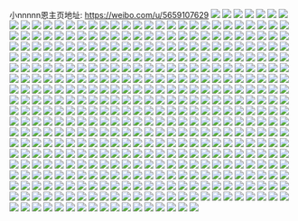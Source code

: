 小nnnnn恩主页地址: https://weibo.com/u/5659107629 
![](https://wx4.sinaimg.cn/mw2000/006aZ2pvly1h8xo3x4gu8j30u0140n57.jpg) 
![](https://wx4.sinaimg.cn/mw2000/006aZ2pvly1h8xo3wa6f8j30u0140101.jpg) 
![](https://wx4.sinaimg.cn/mw2000/006aZ2pvly1h8n81adc7fj30u01ab7fb.jpg) 
![](https://wx4.sinaimg.cn/mw2000/006aZ2pvly1h8n815w6snj30u0140dsi.jpg) 
![](https://wx4.sinaimg.cn/mw2000/006aZ2pvly1h8n814h01cj30u00vtth8.jpg) 
![](https://wx4.sinaimg.cn/mw2000/006aZ2pvly1h8n817r6xzj30u0140dpt.jpg) 
![](https://wx4.sinaimg.cn/mw2000/006aZ2pvly1h8n816roraj30u01407c4.jpg) 
![](https://wx4.sinaimg.cn/mw2000/006aZ2pvly1h8n8135sw6j30u0140n4d.jpg) 
![](https://wx4.sinaimg.cn/mw2000/006aZ2pvly1h8n818ra32j30u0140qag.jpg) 
![](https://wx4.sinaimg.cn/mw2000/006aZ2pvly1h8n81b75ucj30u01407b3.jpg) 
![](https://wx4.sinaimg.cn/mw2000/006aZ2pvly1h8co6m9q5yj30u0140q9t.jpg) 
![](https://wx4.sinaimg.cn/mw2000/006aZ2pvly1h8co6mvwztj30u0140tgi.jpg) 
![](https://wx4.sinaimg.cn/mw2000/006aZ2pvly1h8co6o4pdbj30u00wln3v.jpg) 
![](https://wx4.sinaimg.cn/mw2000/006aZ2pvly1h8co6lppx0j30u0140qal.jpg) 
![](https://wx4.sinaimg.cn/mw2000/006aZ2pvly1h8co6ojy3oj30u01400yo.jpg) 
![](https://wx4.sinaimg.cn/mw2000/006aZ2pvly1h8co6p50ioj30u01400xt.jpg) 
![](https://wx4.sinaimg.cn/mw2000/006aZ2pvly1h8co6po0osj30u0140449.jpg) 
![](https://wx4.sinaimg.cn/mw2000/006aZ2pvly1h8co6q3huyj30o60u0gpg.jpg) 
![](https://wx4.sinaimg.cn/mw2000/006aZ2pvly1h8co6nj9blj30u013qjzj.jpg) 
![](https://wx4.sinaimg.cn/mw2000/006aZ2pvly1h897tcag93j31k32541ky.jpg) 
![](https://wx4.sinaimg.cn/mw2000/006aZ2pvly1h897tin1rkj30n01dse81.jpg) 
![](https://wx4.sinaimg.cn/mw2000/006aZ2pvly1h897tnznp7j31o02807wi.jpg) 
![](https://wx4.sinaimg.cn/mw2000/006aZ2pvly1h897t6rrsdj30n01ds0yt.jpg) 
![](https://wx4.sinaimg.cn/mw2000/006aZ2pvly1h82b719yelj32c0340e86.jpg) 
![](https://wx4.sinaimg.cn/mw2000/006aZ2pvly1h82b74dy3cj32c03401l1.jpg) 
![](https://wx4.sinaimg.cn/mw2000/006aZ2pvly1h82b77635jj32c0340b2d.jpg) 
![](https://wx4.sinaimg.cn/mw2000/006aZ2pvly1h82b6xoovzj32c0340kjo.jpg) 
![](https://wx4.sinaimg.cn/mw2000/006aZ2pvly1h7cz4i31qwj32c0340npf.jpg) 
![](https://wx4.sinaimg.cn/mw2000/006aZ2pvly1h7cz4mrf4sj32c03407wi.jpg) 
![](https://wx4.sinaimg.cn/mw2000/006aZ2pvly1h7cz4p1l6qj32c0340e83.jpg) 
![](https://wx4.sinaimg.cn/mw2000/006aZ2pvly1h7cz4r21z8j32c0340e83.jpg) 
![](https://wx4.sinaimg.cn/mw2000/006aZ2pvly1h7cz4l8wybj32c0340qv9.jpg) 
![](https://wx4.sinaimg.cn/mw2000/006aZ2pvly1h7cz4uj6q2j32c0340npe.jpg) 
![](https://wx4.sinaimg.cn/mw2000/006aZ2pvly1h5tdzva0pcj33402c0u0z.jpg) 
![](https://wx4.sinaimg.cn/mw2000/006aZ2pvly1h5lpq7jwljj31ev1ygkjl.jpg) 
![](https://wx4.sinaimg.cn/mw2000/006aZ2pvly1h5lpqxi021j32fc340kjp.jpg) 
![](https://wx4.sinaimg.cn/mw2000/006aZ2pvly1h5lpqrsbxjj33402c07wj.jpg) 
![](https://wx4.sinaimg.cn/mw2000/006aZ2pvly1h5lptttcb2j30tu13u453.jpg) 
![](https://wx4.sinaimg.cn/mw2000/006aZ2pvly1h5lptfidjfj30tu13u7da.jpg) 
![](https://wx4.sinaimg.cn/mw2000/006aZ2pvly1h5b9q60zxrj32by340b2a.jpg) 
![](https://wx4.sinaimg.cn/mw2000/006aZ2pvly1h5b9q76hbuj32by340u0y.jpg) 
![](https://wx4.sinaimg.cn/mw2000/006aZ2pvly1h5b9q8swemj32c03401l0.jpg) 
![](https://wx4.sinaimg.cn/mw2000/006aZ2pvly1h5b9q4qfx5j32by3404qr.jpg) 
![](https://wx4.sinaimg.cn/mw2000/006aZ2pvly1h5902dnazej32hl3401ky.jpg) 
![](https://wx4.sinaimg.cn/mw2000/006aZ2pvly1h533yspdzmj32c0341hdu.jpg) 
![](https://wx4.sinaimg.cn/mw2000/006aZ2pvly1h51dgi40ekj32c0340e86.jpg) 
![](https://wx4.sinaimg.cn/mw2000/006aZ2pvly1h4uzf8w4f4j32c0340x6p.jpg) 
![](https://wx4.sinaimg.cn/mw2000/006aZ2pvly1h46rjqc7yij32c0340npe.jpg) 
![](https://wx4.sinaimg.cn/mw2000/006aZ2pvly1h3sq9oq7vuj30rs0v9785.jpg) 
![](https://wx4.sinaimg.cn/mw2000/006aZ2pvly1h3j13kdx3lj31m42c0hdt.jpg) 
![](https://wx4.sinaimg.cn/mw2000/006aZ2pvly1h3j13l9yjnj31gq2c0b29.jpg) 
![](https://wx4.sinaimg.cn/mw2000/006aZ2pvly1h3j13nm27dj31641kw4ek.jpg) 
![](https://wx4.sinaimg.cn/mw2000/006aZ2pvly1h3j13p06z1j31im20ux6p.jpg) 
![](https://wx4.sinaimg.cn/mw2000/006aZ2pvly1h3j18scuxkj33402c04qr.jpg) 
![](https://wx4.sinaimg.cn/mw2000/006aZ2pvly1h2xne24r5vj32c0340qv7.jpg) 
![](https://wx4.sinaimg.cn/mw2000/006aZ2pvly1h2xne7d6whj32c0340u0z.jpg) 
![](https://wx4.sinaimg.cn/mw2000/006aZ2pvly1h2xneap668j32c03404qq.jpg) 
![](https://wx4.sinaimg.cn/mw2000/006aZ2pvly1h2xndxikpsj30wp1ys1kx.jpg) 
![](https://wx4.sinaimg.cn/mw2000/006aZ2pvly1h2qnltu9wwj31ng27a7wi.jpg) 
![](https://wx4.sinaimg.cn/mw2000/006aZ2pvly1h13unxmwijj30my16bgw2.jpg) 
![](https://wx4.sinaimg.cn/mw2000/006aZ2pvly1h13usx8hurj32c1340e82.jpg) 
![](https://wx4.sinaimg.cn/mw2000/006aZ2pvly1h13uqn6st4j32c0340npd.jpg) 
![](https://wx4.sinaimg.cn/mw2000/006aZ2pvly1h13untpnhqj32c03407wj.jpg) 
![](https://wx4.sinaimg.cn/mw2000/006aZ2pvly1h13ur16977j32c0340npe.jpg) 
![](https://wx4.sinaimg.cn/mw2000/006aZ2pvly1h13urkngnoj30u01o04qp.jpg) 
![](https://wx4.sinaimg.cn/mw2000/006aZ2pvly1h12a2i8izmj30s415oh3r.jpg) 
![](https://wx4.sinaimg.cn/mw2000/006aZ2pvly1h0wvc4irs2j32842yunpd.jpg) 
![](https://wx4.sinaimg.cn/mw2000/006aZ2pvly1h0wvc5rucgj32162pkkjl.jpg) 
![](https://wx4.sinaimg.cn/mw2000/006aZ2pvly1h0wvc2s2ogj32002pkhdt.jpg) 
![](https://wx4.sinaimg.cn/mw2000/006aZ2pvly1h0wvc7jznjj32522ure82.jpg) 
![](https://wx4.sinaimg.cn/mw2000/006aZ2pvly1h0wvc8vqagj329b30eu0x.jpg) 
![](https://wx4.sinaimg.cn/mw2000/006aZ2pvly1h0v15lle03j32fp2fpkjl.jpg) 
![](https://wx4.sinaimg.cn/mw2000/006aZ2pvly1h0bzow2258j32c0340u0x.jpg) 
![](https://wx4.sinaimg.cn/mw2000/006aZ2pvly1h0ax99zg5kj31151djahm.jpg) 
![](https://wx4.sinaimg.cn/mw2000/006aZ2pvly1h0ax98q3mnj30r710awln.jpg) 
![](https://wx4.sinaimg.cn/mw2000/006aZ2pvly1h088x1i4uyj3273340npe.jpg) 
![](https://wx4.sinaimg.cn/mw2000/006aZ2pvly1h088weg8s1j30xc3u2npd.jpg) 
![](https://wx4.sinaimg.cn/mw2000/006aZ2pvly1h088wamirzj30uk4lh1ky.jpg) 
![](https://wx4.sinaimg.cn/mw2000/006aZ2pvly1h088wiy67ej30uk4b07wi.jpg) 
![](https://wx4.sinaimg.cn/mw2000/006aZ2pvly1h088wmjvcdj30uk4c9b2a.jpg) 
![](https://wx4.sinaimg.cn/mw2000/006aZ2pvly1h088wqvchcj30uk4bd4qq.jpg) 
![](https://wx4.sinaimg.cn/mw2000/006aZ2pvly1h088wv0nm2j30xc3wshdu.jpg) 
![](https://wx4.sinaimg.cn/mw2000/006aZ2pvly1h088wyg5g8j30xc3ua4qq.jpg) 
![](https://wx4.sinaimg.cn/mw2000/006aZ2pvly1gzeg44d8cej30mz0ncn6n.jpg) 
![](https://wx4.sinaimg.cn/mw2000/006aZ2pvly1gz5w9dkgzrj31sx0u0tl4.jpg) 
![](https://wx4.sinaimg.cn/mw2000/006aZ2pvly1gz2xxpjrn9j32c0340hdu.jpg) 
![](https://wx4.sinaimg.cn/mw2000/006aZ2pvly1gz2xxrk0uuj32c03401kz.jpg) 
![](https://wx4.sinaimg.cn/mw2000/006aZ2pvly1gz2xxst7g9j32c0340npe.jpg) 
![](https://wx4.sinaimg.cn/mw2000/006aZ2pvly1gz2xxuvk5ij32c0340hdv.jpg) 
![](https://wx4.sinaimg.cn/mw2000/006aZ2pvly1gz2xxw8slxj32c0340u0y.jpg) 
![](https://wx4.sinaimg.cn/mw2000/006aZ2pvly1gz2xxxdx8tj32c03404qq.jpg) 
![](https://wx4.sinaimg.cn/mw2000/006aZ2pvly1gz2xxo0fqdj32c0340kjn.jpg) 
![](https://wx4.sinaimg.cn/mw2000/006aZ2pvly1gz2xxznjd2j30n01ds7ra.jpg) 
![](https://wx4.sinaimg.cn/mw2000/006aZ2pvly1gz2xz7gy1vj329c2l7u0y.jpg) 
![](https://wx4.sinaimg.cn/mw2000/006aZ2pvly1gz2xz68rn0j324y24z7wi.jpg) 
![](https://wx4.sinaimg.cn/mw2000/006aZ2pvly1gxxh9633g4j33402c0b2d.jpg) 
![](https://wx4.sinaimg.cn/mw2000/006aZ2pvly1gxxh8anko9j32c0340u0y.jpg) 
![](https://wx4.sinaimg.cn/mw2000/006aZ2pvly1gxxh8jg605j32c0340e81.jpg) 
![](https://wx4.sinaimg.cn/mw2000/006aZ2pvly1gxxh8d9chtj32c0340u0x.jpg) 
![](https://wx4.sinaimg.cn/mw2000/006aZ2pvly1gxxh8ovu3tj32c0340b2b.jpg) 
![](https://wx4.sinaimg.cn/mw2000/006aZ2pvly1gxxh9eqipvj31o02804qp.jpg) 
![](https://wx4.sinaimg.cn/mw2000/006aZ2pvly1gxxh85pmthj32c0340e83.jpg) 
![](https://wx4.sinaimg.cn/mw2000/006aZ2pvly1gxxh8g0wazj32c03401ky.jpg) 
![](https://wx4.sinaimg.cn/mw2000/006aZ2pvly1gxdq8sugo9j32c03401l0.jpg) 
![](https://wx4.sinaimg.cn/mw2000/006aZ2pvly1gxdq8kh3x2j31t229ee81.jpg) 
![](https://wx4.sinaimg.cn/mw2000/006aZ2pvly1gxdq8v4s1nj30u0140wp4.jpg) 
![](https://wx4.sinaimg.cn/mw2000/006aZ2pvly1gxdq8w9ey5j30u01407fp.jpg) 
![](https://wx4.sinaimg.cn/mw2000/006aZ2pvly1gxdq91ne44j32c0340kjm.jpg) 
![](https://wx4.sinaimg.cn/mw2000/006aZ2pvly1gxdq957v2wj31o0280npd.jpg) 
![](https://wx4.sinaimg.cn/mw2000/006aZ2pvly1gxdq983z5lj32c0340npd.jpg) 
![](https://wx4.sinaimg.cn/mw2000/006aZ2pvly1gxdq9bfj65j32c0340x6p.jpg) 
![](https://wx4.sinaimg.cn/mw2000/006aZ2pvly1gxdq9g22lqj32c03404qr.jpg) 
![](https://wx4.sinaimg.cn/mw2000/006aZ2pvly1gwzq3wyq39j31k01hph8s.jpg) 
![](https://wx4.sinaimg.cn/mw2000/006aZ2pvly1gwzq3yat0lj31sc2dsnpd.jpg) 
![](https://wx4.sinaimg.cn/mw2000/006aZ2pvly1gwu0kz5445j30n01dswiz.jpg) 
![](https://wx4.sinaimg.cn/mw2000/006aZ2pvly1gwu0l1r7fnj32c0340npd.jpg) 
![](https://wx4.sinaimg.cn/mw2000/006aZ2pvly1gwu0kylmzxj31o0280hdt.jpg) 
![](https://wx4.sinaimg.cn/mw2000/006aZ2pvly1gwu0l5phruj32c0340npe.jpg) 
![](https://wx4.sinaimg.cn/mw2000/006aZ2pvly1gwu0lbo07ij32c0340x6r.jpg) 
![](https://wx4.sinaimg.cn/mw2000/006aZ2pvly1gwrrd5h93hj32c0340qv7.jpg) 
![](https://wx4.sinaimg.cn/mw2000/006aZ2pvly1gwrrcsctupj32c0340e82.jpg) 
![](https://wx4.sinaimg.cn/mw2000/006aZ2pvly1gwrrdcijddj32c03401kz.jpg) 
![](https://wx4.sinaimg.cn/mw2000/006aZ2pvly1gwrrdg22rjj30n01dsgxa.jpg) 
![](https://wx4.sinaimg.cn/mw2000/006aZ2pvly1gwrresx7ghj30n00mwwg4.jpg) 
![](https://wx4.sinaimg.cn/mw2000/006aZ2pvly1gwob7wicxij31u12f8b29.jpg) 
![](https://wx4.sinaimg.cn/mw2000/006aZ2pvly1gw8ziotlb1j30u014015r.jpg) 
![](https://wx4.sinaimg.cn/mw2000/006aZ2pvly1gw8zhfn663j30k114d0xo.jpg) 
![](https://wx4.sinaimg.cn/mw2000/006aZ2pvly1gw6yro20lkj32c0340npg.jpg) 
![](https://wx4.sinaimg.cn/mw2000/006aZ2pvly1gw6ys4fhwdj32c0340b2d.jpg) 
![](https://wx4.sinaimg.cn/mw2000/006aZ2pvly1gv74vzmhynj31o02804qq.jpg) 
![](https://wx4.sinaimg.cn/mw2000/006aZ2pvly1gv18mndnhhj62c03404qr02.jpg) 
![](https://wx4.sinaimg.cn/mw2000/006aZ2pvly1gv18mh84z1j62c03407wj02.jpg) 
![](https://wx4.sinaimg.cn/mw2000/006aZ2pvly1gv18mtf2y9j63402c0kjm02.jpg) 
![](https://wx4.sinaimg.cn/mw2000/006aZ2pvly1gv18nxvivkj33402c0kjn.jpg) 
![](https://wx4.sinaimg.cn/mw2000/006aZ2pvly1guufpwr1jrj62c0340b2a02.jpg) 
![](https://wx4.sinaimg.cn/mw2000/006aZ2pvly1guufr0ic05j32c0340u0z.jpg) 
![](https://wx4.sinaimg.cn/mw2000/006aZ2pvly1guufrly1srj62c03407wj02.jpg) 
![](https://wx4.sinaimg.cn/mw2000/006aZ2pvly1guufsiz1ifj62c03407wk02.jpg) 
![](https://wx4.sinaimg.cn/mw2000/006aZ2pvly1guuft196g3j62c0340npe02.jpg) 
![](https://wx4.sinaimg.cn/mw2000/006aZ2pvly1guufpkhspbj33402c0qv7.jpg) 
![](https://wx4.sinaimg.cn/mw2000/006aZ2pvly1guuftialb0j62c0340e8302.jpg) 
![](https://wx4.sinaimg.cn/mw2000/006aZ2pvly1guufu1ki0dj62c0340u0z02.jpg) 
![](https://wx4.sinaimg.cn/mw2000/006aZ2pvly1guufub4lssj61o0280hdt02.jpg) 
![](https://wx4.sinaimg.cn/mw2000/006aZ2pvly1guufuvp1yej62c0340qv702.jpg) 
![](https://wx4.sinaimg.cn/mw2000/006aZ2pvly1gus565mvw9j62bh3404qr02.jpg) 
![](https://wx4.sinaimg.cn/mw2000/006aZ2pvly1gus56kps1zj62b02srnpe02.jpg) 
![](https://wx4.sinaimg.cn/mw2000/006aZ2pvly1gus55snok8j62801o0npd02.jpg) 
![](https://wx4.sinaimg.cn/mw2000/006aZ2pvly1gus56oubqgj60xc230h8k02.jpg) 
![](https://wx4.sinaimg.cn/mw2000/006aZ2pvly1gus570rmelj62c02nhu0y02.jpg) 
![](https://wx4.sinaimg.cn/mw2000/006aZ2pvly1gus573p6dvj61ds0n0tk502.jpg) 
![](https://wx4.sinaimg.cn/mw2000/006aZ2pvly1gus579dix7j615o1oznfu02.jpg) 
![](https://wx4.sinaimg.cn/mw2000/006aZ2pvly1guna2f1ritj62c0340kjl02.jpg) 
![](https://wx4.sinaimg.cn/mw2000/006aZ2pvly1guispjbla8j60n01dswk802.jpg) 
![](https://wx4.sinaimg.cn/mw2000/006aZ2pvly1guispiqkipj30n01dswko.jpg) 
![](https://wx4.sinaimg.cn/mw2000/006aZ2pvly1guispjqkpsj60u00u0jtw02.jpg) 
![](https://wx4.sinaimg.cn/mw2000/006aZ2pvly1gucmf6xsepj65003c0hdt02.jpg) 
![](https://wx4.sinaimg.cn/mw2000/006aZ2pvly1gucmfyohc7j65003c0hdu02.jpg) 
![](https://wx4.sinaimg.cn/mw2000/006aZ2pvly1gucmgkrmahj65003c07wi02.jpg) 
![](https://wx4.sinaimg.cn/mw2000/006aZ2pvly1gucmgm02rxj61qi15on4f02.jpg) 
![](https://wx4.sinaimg.cn/mw2000/006aZ2pvly1gu293vas2lj62c03407wh02.jpg) 
![](https://wx4.sinaimg.cn/mw2000/006aZ2pvly1gtvr2cn123j60xc3kbkjl02.jpg) 
![](https://wx4.sinaimg.cn/mw2000/006aZ2pvly1gtvr2dcw6fj60xc3maqv502.jpg) 
![](https://wx4.sinaimg.cn/mw2000/006aZ2pvly1gtvr2eo4a0j60xc3o61ky02.jpg) 
![](https://wx4.sinaimg.cn/mw2000/006aZ2pvly1gtvr2fkydzj30xc3u3u0x.jpg) 
![](https://wx4.sinaimg.cn/mw2000/006aZ2pvly1gtvr2gmjihj30xc3pdnpd.jpg) 
![](https://wx4.sinaimg.cn/mw2000/006aZ2pvly1gtvr2hmwkgj60xc3pkx6p02.jpg) 
![](https://wx4.sinaimg.cn/mw2000/006aZ2pvly1gtvr2j77fij60xc3cynpe02.jpg) 
![](https://wx4.sinaimg.cn/mw2000/006aZ2pvly1gtvr2k7xw0j60xc3lt7wi02.jpg) 
![](https://wx4.sinaimg.cn/mw2000/006aZ2pvly1gtvr2l2905j60xc3v9u0x02.jpg) 
![](https://wx4.sinaimg.cn/mw2000/006aZ2pvly1gtvr2m21b9j60uk48nu0x02.jpg) 
![](https://wx4.sinaimg.cn/mw2000/006aZ2pvly1gtvr2bwojbj30uk4b5kjm.jpg) 
![](https://wx4.sinaimg.cn/mw2000/006aZ2pvly1gte2lggp3jj60u00oa7b402.jpg) 
![](https://wx4.sinaimg.cn/mw2000/006aZ2pvly1gsdap4xur7j30u00viwk6.jpg) 
![](https://wx4.sinaimg.cn/mw2000/006aZ2pvly1grx4unvxwvj30u0140jwf.jpg) 
![](https://wx4.sinaimg.cn/mw2000/006aZ2pvly1grx4uocs3hj30u014cwl5.jpg) 
![](https://wx4.sinaimg.cn/mw2000/006aZ2pvly1grx4upi446j30u0140al6.jpg) 
![](https://wx4.sinaimg.cn/mw2000/006aZ2pvly1grx4uq0fpyj30u010rjwe.jpg) 
![](https://wx4.sinaimg.cn/mw2000/006aZ2pvly1gqtxr6r98ij30mi0u0q7s.jpg) 
![](https://wx4.sinaimg.cn/mw2000/006aZ2pvly1gq8nzefbt6j31400u0q77.jpg) 
![](https://wx4.sinaimg.cn/mw2000/006aZ2pvly1gq8nzdzl72j30u01nyqa9.jpg) 
![](https://wx4.sinaimg.cn/mw2000/006aZ2pvly1gq8nzex0npj30u014049v.jpg) 
![](https://wx4.sinaimg.cn/mw2000/006aZ2pvly1gq8nzfdw08j30u017s13a.jpg) 
![](https://wx4.sinaimg.cn/mw2000/006aZ2pvly1gq8nzgd701j30u014e16t.jpg) 
![](https://wx4.sinaimg.cn/mw2000/006aZ2pvly1gq8nzfucb5j30u0140ajl.jpg) 
![](https://wx4.sinaimg.cn/mw2000/006aZ2pvly1gq8nzgyf9uj30u012j109.jpg) 
![](https://wx4.sinaimg.cn/mw2000/006aZ2pvly1gq8nzhywxnj30u0140na0.jpg) 
![](https://wx4.sinaimg.cn/mw2000/006aZ2pvly1gq8nziik7ej30u0140gvw.jpg) 
![](https://wx4.sinaimg.cn/mw2000/006aZ2pvly1gq8nzj42qej30u0140wtr.jpg) 
![](https://wx4.sinaimg.cn/mw2000/006aZ2pvly1gq8nzjpk27j30u0140tkh.jpg) 
![](https://wx4.sinaimg.cn/mw2000/006aZ2pvly1gq8nzkbzyjj318d0u04c9.jpg) 
![](https://wx4.sinaimg.cn/mw2000/006aZ2pvly1gq8nzkuzijj30u0140qam.jpg) 
![](https://wx4.sinaimg.cn/mw2000/006aZ2pvly1gq8nzltp3gj30u01401bc.jpg) 
![](https://wx4.sinaimg.cn/mw2000/006aZ2pvly1gq8nzmqdwfj30u01401ah.jpg) 
![](https://wx4.sinaimg.cn/mw2000/006aZ2pvly1gpo4az0jiuj30u0140ww2.jpg) 
![](https://wx4.sinaimg.cn/mw2000/006aZ2pvly1gpo4b0597gj30u0140qkp.jpg) 
![](https://wx4.sinaimg.cn/mw2000/006aZ2pvly1gpo4axv80nj30u0140wuu.jpg) 
![](https://wx4.sinaimg.cn/mw2000/006aZ2pvly1gpo4b1cor6j30u0140dv6.jpg) 
![](https://wx4.sinaimg.cn/mw2000/006aZ2pvly1gpo4b2mgbyj30u0140qnf.jpg) 
![](https://wx4.sinaimg.cn/mw2000/006aZ2pvly1gph2xumpboj30my109aec.jpg) 
![](https://wx4.sinaimg.cn/mw2000/006aZ2pvly1gph0j22xhxj30u00u0adw.jpg) 
![](https://wx4.sinaimg.cn/mw2000/006aZ2pvly1gph0j1jav6j30u0140dqm.jpg) 
![](https://wx4.sinaimg.cn/mw2000/006aZ2pvly1gph0j2fwhxj30u0140tf3.jpg) 
![](https://wx4.sinaimg.cn/mw2000/006aZ2pvly1gph0j2slznj30u0140n30.jpg) 
![](https://wx4.sinaimg.cn/mw2000/006aZ2pvly1gpdi9nifkxj30u01407fb.jpg) 
![](https://wx4.sinaimg.cn/mw2000/006aZ2pvly1gp68p8gns4j30u013zwmy.jpg) 
![](https://wx4.sinaimg.cn/mw2000/006aZ2pvly1gp68p796zaj30u00waahk.jpg) 
![](https://wx4.sinaimg.cn/mw2000/006aZ2pvly1gp68p9evh4j30u0140adv.jpg) 
![](https://wx4.sinaimg.cn/mw2000/006aZ2pvly1gp68p3o4iij30u00vb45q.jpg) 
![](https://wx4.sinaimg.cn/mw2000/006aZ2pvly1gp68p9qj9sj30u0140tc9.jpg) 
![](https://wx4.sinaimg.cn/mw2000/006aZ2pvly1gp68p4plj7j30u00xnn4x.jpg) 
![](https://wx4.sinaimg.cn/mw2000/006aZ2pvly1gp68pa6cdbj31400u045n.jpg) 
![](https://wx4.sinaimg.cn/mw2000/006aZ2pvly1gp68p5zqpej30u00vm471.jpg) 
![](https://wx4.sinaimg.cn/mw2000/006aZ2pvly1gp68uafeb2j31400u0ths.jpg) 
![](https://wx4.sinaimg.cn/mw2000/006aZ2pvly1gp3y7yppqlj30u00y5n6l.jpg) 
![](https://wx4.sinaimg.cn/mw2000/006aZ2pvly1gp3y819guqj30u010pgve.jpg) 
![](https://wx4.sinaimg.cn/mw2000/006aZ2pvly1gozopshpw8j30u0140wsl.jpg) 
![](https://wx4.sinaimg.cn/mw2000/006aZ2pvly1gozoptnip7j30u01404dx.jpg) 
![](https://wx4.sinaimg.cn/mw2000/006aZ2pvly1gozopux4mgj30u0140dqj.jpg) 
![](https://wx4.sinaimg.cn/mw2000/006aZ2pvly1gozopvstaoj30u014019b.jpg) 
![](https://wx4.sinaimg.cn/mw2000/006aZ2pvly1gozopwwd3zj30u0140wy4.jpg) 
![](https://wx4.sinaimg.cn/mw2000/006aZ2pvly1gozopxlxjgj30u0140dt7.jpg) 
![](https://wx4.sinaimg.cn/mw2000/006aZ2pvly1gozopzpklvj30u0140h8j.jpg) 
![](https://wx4.sinaimg.cn/mw2000/006aZ2pvly1gozoprqw0vj30u0140avm.jpg) 
![](https://wx4.sinaimg.cn/mw2000/006aZ2pvly1gozoq08i00j30u0140dnh.jpg) 
![](https://wx4.sinaimg.cn/mw2000/006aZ2pvly1goxa0bm0jij30u0190n39.jpg) 
![](https://wx4.sinaimg.cn/mw2000/006aZ2pvly1goxa0mqnk7j30n01dsu0x.jpg) 
![](https://wx4.sinaimg.cn/mw2000/006aZ2pvly1goxa0s3fesj30u00ubaj2.jpg) 
![](https://wx4.sinaimg.cn/mw2000/006aZ2pvly1goxa0vldj5j30u013wgt4.jpg) 
![](https://wx4.sinaimg.cn/mw2000/006aZ2pvly1gortmau3pjj30u014077h.jpg) 
![](https://wx4.sinaimg.cn/mw2000/006aZ2pvly1gortmb94gtj30u014077r.jpg) 
![](https://wx4.sinaimg.cn/mw2000/006aZ2pvly1gortmctrvrj30u0140dk8.jpg) 
![](https://wx4.sinaimg.cn/mw2000/006aZ2pvly1gortmdjzyvj30u0140wqs.jpg) 
![](https://wx4.sinaimg.cn/mw2000/006aZ2pvly1gojtfryqhdj30tu13udm6.jpg) 
![](https://wx4.sinaimg.cn/mw2000/006aZ2pvly1gnl34txw2rj32c0340qv9.jpg) 
![](https://wx4.sinaimg.cn/mw2000/006aZ2pvly1gnk223zugkj33402c0kjl.jpg) 
![](https://wx4.sinaimg.cn/mw2000/006aZ2pvly1gnk226jjx8j32c0340npd.jpg) 
![](https://wx4.sinaimg.cn/mw2000/006aZ2pvly1gnk2287fw3j31sc2ds7wh.jpg) 
![](https://wx4.sinaimg.cn/mw2000/006aZ2pvly1gnk228u4urj32c0340x6p.jpg) 
![](https://wx4.sinaimg.cn/mw2000/006aZ2pvly1gngjaf4p9wj30u014a106.jpg) 
![](https://wx4.sinaimg.cn/mw2000/006aZ2pvly1gngjadq3uwj30v40u0aew.jpg) 
![](https://wx4.sinaimg.cn/mw2000/006aZ2pvly1gngjagcuwoj30u00wk791.jpg) 
![](https://wx4.sinaimg.cn/mw2000/006aZ2pvly1gngjagt2euj30u0128796.jpg) 
![](https://wx4.sinaimg.cn/mw2000/006aZ2pvly1gngjai8hoej30u014awsu.jpg) 
![](https://wx4.sinaimg.cn/mw2000/006aZ2pvly1gngjc99fmkj30u0140jzr.jpg) 
![](https://wx4.sinaimg.cn/mw2000/006aZ2pvly1gngjc9xk3mj30u0140guo.jpg) 
![](https://wx4.sinaimg.cn/mw2000/006aZ2pvly1gngjcamx07j30u014cn7q.jpg) 
![](https://wx4.sinaimg.cn/mw2000/006aZ2pvly1gngjcb67s3j30u01400yc.jpg) 
![](https://wx4.sinaimg.cn/mw2000/006aZ2pvly1gngjcxjvddj30u0140woy.jpg) 
![](https://wx4.sinaimg.cn/mw2000/006aZ2pvly1gngjcwe6ucj30u01407fm.jpg) 
![](https://wx4.sinaimg.cn/mw2000/006aZ2pvly1gn8apyx79hj30u0140drv.jpg) 
![](https://wx4.sinaimg.cn/mw2000/006aZ2pvly1gn8apzl186j30u0140aiq.jpg) 
![](https://wx4.sinaimg.cn/mw2000/006aZ2pvly1gn8aq0iavij30u0140qbb.jpg) 
![](https://wx4.sinaimg.cn/mw2000/006aZ2pvly1gn8aq1c5x7j30u014013m.jpg) 
![](https://wx4.sinaimg.cn/mw2000/006aZ2pvly1gn8aq22t3zj30u014013x.jpg) 
![](https://wx4.sinaimg.cn/mw2000/006aZ2pvly1gn8apy1h26j30u0140jzl.jpg) 
![](https://wx4.sinaimg.cn/mw2000/006aZ2pvly1gn3in1q0tbj32c03401l0.jpg) 
![](https://wx4.sinaimg.cn/mw2000/006aZ2pvly1gn3imylynuj32c0340hdu.jpg) 
![](https://wx4.sinaimg.cn/mw2000/006aZ2pvly1gn3imxpnnuj32c03401ky.jpg) 
![](https://wx4.sinaimg.cn/mw2000/006aZ2pvly1gn3imvc6r5j32c034ykjo.jpg) 
![](https://wx4.sinaimg.cn/mw2000/006aZ2pvly1gn3imwow9wj32c035akjn.jpg) 
![](https://wx4.sinaimg.cn/mw2000/006aZ2pvly1gn3imtt1nej32c0340hdv.jpg) 
![](https://wx4.sinaimg.cn/mw2000/006aZ2pvly1gn3in35zj7j32c0340u0y.jpg) 
![](https://wx4.sinaimg.cn/mw2000/006aZ2pvly1gn3iqyc2dcj30tu13uhaz.jpg) 
![](https://wx4.sinaimg.cn/mw2000/006aZ2pvly1gn3ik8clp9j32c03401kx.jpg) 
![](https://wx4.sinaimg.cn/mw2000/006aZ2pvly1gmoiokza4zj30u00u012m.jpg) 
![](https://wx4.sinaimg.cn/mw2000/006aZ2pvly1gmoiomn06qj30u00u0gve.jpg) 
![](https://wx4.sinaimg.cn/mw2000/006aZ2pvly1gmoirh42upj315l0u04cs.jpg) 
![](https://wx4.sinaimg.cn/mw2000/006aZ2pvly1gmoisj8lf0j30u0140wpo.jpg) 
![](https://wx4.sinaimg.cn/mw2000/006aZ2pvly1gmk5zu8jatj30u0140qbc.jpg) 
![](https://wx4.sinaimg.cn/mw2000/006aZ2pvly1gmk602i564j31400u07hg.jpg) 
![](https://wx4.sinaimg.cn/mw2000/006aZ2pvly1gmk6051smdj30rs15on87.jpg) 
![](https://wx4.sinaimg.cn/mw2000/006aZ2pvly1gmk5zv1ksdj30ku1fu7ij.jpg) 
![](https://wx4.sinaimg.cn/mw2000/006aZ2pvly1gmk5zvzyomj30ku1p17ih.jpg) 
![](https://wx4.sinaimg.cn/mw2000/006aZ2pvly1gmk5zwt5jaj30ku1qiqj9.jpg) 
![](https://wx4.sinaimg.cn/mw2000/006aZ2pvly1gmk5zyk56xj30rs15o4fk.jpg) 
![](https://wx4.sinaimg.cn/mw2000/006aZ2pvly1gmk5zzaby2j30u010uaj5.jpg) 
![](https://wx4.sinaimg.cn/mw2000/006aZ2pvly1gmk5zzyz2vj30u01047fn.jpg) 
![](https://wx4.sinaimg.cn/mw2000/006aZ2pvly1gmk603sk6yj31900u0gxf.jpg) 
![](https://wx4.sinaimg.cn/mw2000/006aZ2pvly1gmk600uqyhj30yb0u0ajz.jpg) 
![](https://wx4.sinaimg.cn/mw2000/006aZ2pvly1gmk601epjej30u00u0ahh.jpg) 
![](https://wx4.sinaimg.cn/mw2000/006aZ2pvly1gmk601vqanj30u00w37c4.jpg) 
![](https://wx4.sinaimg.cn/mw2000/006aZ2pvly1gmk603179oj30u0140113.jpg) 
![](https://wx4.sinaimg.cn/mw2000/006aZ2pvly1gmk604hvi4j31900u0duq.jpg) 
![](https://wx4.sinaimg.cn/mw2000/006aZ2pvly1glsfx8nqo0j30u00u0agm.jpg) 
![](https://wx4.sinaimg.cn/mw2000/006aZ2pvly1glsg1f8dy5j31400u012r.jpg) 
![](https://wx4.sinaimg.cn/mw2000/006aZ2pvly1glsfx7o2wzj318y0rvn84.jpg) 
![](https://wx4.sinaimg.cn/mw2000/006aZ2pvly1glsfx6fexsj31900u0gu4.jpg) 
![](https://wx4.sinaimg.cn/mw2000/006aZ2pvly1glgu6ryt2bj31400u0grq.jpg) 
![](https://wx4.sinaimg.cn/mw2000/006aZ2pvly1glgu6qm6rtj31600u0qa2.jpg) 
![](https://wx4.sinaimg.cn/mw2000/006aZ2pvly1glgu6uaxsqj30u019dnc7.jpg) 
![](https://wx4.sinaimg.cn/mw2000/006aZ2pvly1glgu6snhsij31400u0tdg.jpg) 
![](https://wx4.sinaimg.cn/mw2000/006aZ2pvly1glgu6vno3lj31400u0n6a.jpg) 
![](https://wx4.sinaimg.cn/mw2000/006aZ2pvly1gl78uh1i5jj30ku0v945y.jpg) 
![](https://wx4.sinaimg.cn/mw2000/006aZ2pvly1gl78ugokd2j30ku0v9gsy.jpg) 
![](https://wx4.sinaimg.cn/mw2000/006aZ2pvly1gl78uhjjylj30ku0v9ag0.jpg) 
![](https://wx4.sinaimg.cn/mw2000/006aZ2pvly1gl78uhzsm0j30ku0xo44r.jpg) 
![](https://wx4.sinaimg.cn/mw2000/006aZ2pvly1gl78uiiybkj30ku15on5m.jpg) 
![](https://wx4.sinaimg.cn/mw2000/006aZ2pvly1gl78uju8l2j30ku2bc4qp.jpg) 
![](https://wx4.sinaimg.cn/mw2000/006aZ2pvly1gl78uknn9pj30ku2bck7r.jpg) 
![](https://wx4.sinaimg.cn/mw2000/006aZ2pvly1gl78uluf7nj30ku2bcnmg.jpg) 
![](https://wx4.sinaimg.cn/mw2000/006aZ2pvly1gl78umcfa9j30ku1qi7jd.jpg) 
![](https://wx4.sinaimg.cn/mw2000/006aZ2pvly1gl78umsr3ij30ku1qiqjt.jpg) 
![](https://wx4.sinaimg.cn/mw2000/006aZ2pvly1gl78unflqjj30ku2bctx6.jpg) 
![](https://wx4.sinaimg.cn/mw2000/006aZ2pvly1gl78uo0p95j30ku36le6m.jpg) 
![](https://wx4.sinaimg.cn/mw2000/006aZ2pvly1gl78uof8h2j30ot0r7dkb.jpg) 
![](https://wx4.sinaimg.cn/mw2000/006aZ2pvly1gl78uolyhij30j60xh0x1.jpg) 
![](https://wx4.sinaimg.cn/mw2000/006aZ2pvly1gkeppnxo0uj30u012knf7.jpg) 
![](https://wx4.sinaimg.cn/mw2000/006aZ2pvly1gkeppr8cagj30u01404b6.jpg) 
![](https://wx4.sinaimg.cn/mw2000/006aZ2pvly1gkeppse45xj31400u0do0.jpg) 
![](https://wx4.sinaimg.cn/mw2000/006aZ2pvly1gkepp08zlfj30r811ktj8.jpg) 
![](https://wx4.sinaimg.cn/mw2000/006aZ2pvly1gkepptf2mcj31400u048s.jpg) 
![](https://wx4.sinaimg.cn/mw2000/006aZ2pvly1gkeppuaqtkj30u0140wqu.jpg) 
![](https://wx4.sinaimg.cn/mw2000/006aZ2pvly1gkeppvgjxtj30u01407jf.jpg) 
![](https://wx4.sinaimg.cn/mw2000/006aZ2pvly1gkeppwpex6j30tz0zy4fa.jpg) 
![](https://wx4.sinaimg.cn/mw2000/006aZ2pvly1gkeppxj57hj30tz0tln66.jpg) 
![](https://wx4.sinaimg.cn/mw2000/006aZ2pvly1gk2xf7rp64j30u014qk6z.jpg) 
![](https://wx4.sinaimg.cn/mw2000/006aZ2pvly1gk2xf8hatjj30u0140k1x.jpg) 
![](https://wx4.sinaimg.cn/mw2000/006aZ2pvly1gk2xf6ipjqj30u00u0n8u.jpg) 
![](https://wx4.sinaimg.cn/mw2000/006aZ2pvly1gk2xfa4de0j30n00zdgw4.jpg) 
![](https://wx4.sinaimg.cn/mw2000/006aZ2pvly1gk2xf72vmej30u0180jz8.jpg) 
![](https://wx4.sinaimg.cn/mw2000/006aZ2pvly1gk2xf5s2gmj30u015wk4e.jpg) 
![](https://wx4.sinaimg.cn/mw2000/006aZ2pvly1gk2xf98vdkj30u0140nax.jpg) 
![](https://wx4.sinaimg.cn/mw2000/006aZ2pvly1gk2xf3rx5nj30u00w2n55.jpg) 
![](https://wx4.sinaimg.cn/mw2000/006aZ2pvly1gk2xfy7werj30u00u0gw8.jpg) 
![](https://wx4.sinaimg.cn/mw2000/006aZ2pvly1gjsd496i9pj30u00u0arq.jpg) 
![](https://wx4.sinaimg.cn/mw2000/006aZ2pvly1gje5kjooyuj30u00u0dng.jpg) 
![](https://wx4.sinaimg.cn/mw2000/006aZ2pvly1ghy7ied9ebj32801o07wi.jpg) 
![](https://wx4.sinaimg.cn/mw2000/006aZ2pvly1ghy7ib4b25j32as340hdu.jpg) 
![](https://wx4.sinaimg.cn/mw2000/006aZ2pvly1ghy7pcw9rqj31260tye81.jpg) 
![](https://wx4.sinaimg.cn/mw2000/006aZ2pvly1ghy7idij06j31400u0n94.jpg) 
![](https://wx4.sinaimg.cn/mw2000/006aZ2pvly1ghy7lpryhqj33402h0x6r.jpg) 
![](https://wx4.sinaimg.cn/mw2000/006aZ2pvly1ghy7mny9fsj33402c0kjm.jpg) 
![](https://wx4.sinaimg.cn/mw2000/006aZ2pvly1ghy7ifpwjrj31o02807wh.jpg) 
![](https://wx4.sinaimg.cn/mw2000/006aZ2pvly1ghy7igep5vj32801o04qp.jpg) 
![](https://wx4.sinaimg.cn/mw2000/006aZ2pvly1ghy7if5e4fj31o0280b29.jpg) 
![](https://wx4.sinaimg.cn/mw2000/006aZ2pvly1ggapfdvuokj316o1kue20.jpg) 
![](https://wx4.sinaimg.cn/mw2000/006aZ2pvly1ggapgqz7g0j316o16mnjw.jpg) 
![](https://wx4.sinaimg.cn/mw2000/006aZ2pvly1ggapeaioylj316o16m4io.jpg) 
![](https://wx4.sinaimg.cn/mw2000/006aZ2pvly1ggapfusiclj32c0340kjn.jpg) 
![](https://wx4.sinaimg.cn/mw2000/006aZ2pvly1gg98aly5zej30u00u0mzh.jpg) 
![](https://wx4.sinaimg.cn/mw2000/006aZ2pvly1gg3pu71gkdj32c02c07wi.jpg) 
![](https://wx4.sinaimg.cn/mw2000/006aZ2pvly1gftubiafz4j316o1ku7rm.jpg) 
![](https://wx4.sinaimg.cn/mw2000/006aZ2pvly1gf75veflbfj30u00u045f.jpg) 
![](https://wx4.sinaimg.cn/mw2000/006aZ2pvly1gey4ut56jbj316o16mgyf.jpg) 
![](https://wx4.sinaimg.cn/mw2000/006aZ2pvly1geflt7y31gj316o16o7j0.jpg) 
![](https://wx4.sinaimg.cn/mw2000/006aZ2pvly1geflt8ebxcj316o16mh4w.jpg) 
![](https://wx4.sinaimg.cn/mw2000/006aZ2pvly1geflt9e15cj32c02c0qv6.jpg) 
![](https://wx4.sinaimg.cn/mw2000/006aZ2pvly1gefltcgfngj32c0340x6r.jpg) 
![](https://wx4.sinaimg.cn/mw2000/006aZ2pvly1geflt797xnj32bo3407wi.jpg) 
![](https://wx4.sinaimg.cn/mw2000/006aZ2pvly1gefltjmdv2j324725z1kz.jpg) 
![](https://wx4.sinaimg.cn/mw2000/006aZ2pvly1geasq3x09oj30u00u0119.jpg) 
![](https://wx4.sinaimg.cn/mw2000/006aZ2pvly1gcuec8e0itj329w27ghdt.jpg) 
![](https://wx4.sinaimg.cn/mw2000/006aZ2pvly1g7wedubhaxj31400u0wlu.jpg) 
![](https://wx4.sinaimg.cn/mw2000/006aZ2pvly1g7qo4hgzy5j30u20u0tgi.jpg) 
![](https://wx4.sinaimg.cn/mw2000/006aZ2pvly1g7no1qe9zfj30u00u0tcu.jpg) 
![](https://wx4.sinaimg.cn/mw2000/006aZ2pvly1g7no1qovinj30u00u042w.jpg) 
![](https://wx4.sinaimg.cn/mw2000/006aZ2pvly1g7no1r56nrj30u00u0gpe.jpg) 
![](https://wx4.sinaimg.cn/mw2000/006aZ2pvly1g7no1py718j30u00u041c.jpg) 
![](https://wx4.sinaimg.cn/mw2000/006aZ2pvly1g7no1rfarbj30u00u0tbj.jpg) 
![](https://wx4.sinaimg.cn/mw2000/006aZ2pvly1g7no1rnc8pj30u00u00us.jpg) 
![](https://wx4.sinaimg.cn/mw2000/006aZ2pvly1g7gsej8lxqj30hs0hsdvq.jpg) 
![](https://wx4.sinaimg.cn/mw2000/006aZ2pvly1g72wgvlv0cj30u00u0ae7.jpg) 
![](https://wx4.sinaimg.cn/mw2000/006aZ2pvly1g72wgw2ushj30u00u0gtb.jpg) 
![](https://wx4.sinaimg.cn/mw2000/006aZ2pvly1g72wha21u4j30fh0fgmz9.jpg) 
![](https://wx4.sinaimg.cn/mw2000/006aZ2pvly1g6scqkqnm6j313r0u04an.jpg) 
![](https://wx4.sinaimg.cn/mw2000/006aZ2pvly1g6dxeqe9l4j31400u0jxn.jpg) 
![](https://wx4.sinaimg.cn/mw2000/006aZ2pvly1g6dxeq6y09j31400u044c.jpg) 
![](https://wx4.sinaimg.cn/mw2000/006aZ2pvly1g6dxeqoqgvj30ku112h8k.jpg) 
![](https://wx4.sinaimg.cn/mw2000/006aZ2pvly1g6dxeqw4rxj30u00u0my9.jpg) 
![](https://wx4.sinaimg.cn/mw2000/006aZ2pvly1g64oorw0b7j30u00u07fs.jpg) 
![](https://wx4.sinaimg.cn/mw2000/006aZ2pvly1g64ooubfbvj30u00u0jyz.jpg) 
![](https://wx4.sinaimg.cn/mw2000/006aZ2pvly1g64opi58g5j31400u07k4.jpg) 
![](https://wx4.sinaimg.cn/mw2000/006aZ2pvly1g64optlszej30u00u0dvf.jpg) 
![](https://wx4.sinaimg.cn/mw2000/006aZ2pvly1g64oq4a1ivj30u00u0dtp.jpg) 
![](https://wx4.sinaimg.cn/mw2000/006aZ2pvly1g64oq7xluyj30u00u07bn.jpg) 
![](https://wx4.sinaimg.cn/mw2000/006aZ2pvly1g64oq8hbjfj30u00u0461.jpg) 
![](https://wx4.sinaimg.cn/mw2000/006aZ2pvly1g64oq8r8cyj30u00u0tlt.jpg) 
![](https://wx4.sinaimg.cn/mw2000/006aZ2pvly1g64oq933cxj30u00u0gz0.jpg) 
![](https://wx4.sinaimg.cn/mw2000/006aZ2pvly1g4h3i604zqj30v91vob2b.jpg) 
![](https://wx4.sinaimg.cn/mw2000/006aZ2pvly1g2tzk92od4j30ys0u014h.jpg) 
![](https://wx4.sinaimg.cn/mw2000/006aZ2pvly1g2tzk9jojbj30u00u0n9n.jpg) 
![](https://wx4.sinaimg.cn/mw2000/006aZ2pvly1g2tzka3wbdj30u00u0tn8.jpg) 
![](https://wx4.sinaimg.cn/mw2000/006aZ2pvly1g2tzkaorz9j30u0140k5w.jpg) 
![](https://wx4.sinaimg.cn/mw2000/006aZ2pvly1g2tzkbi66ij30u00u0gxz.jpg) 
![](https://wx4.sinaimg.cn/mw2000/006aZ2pvly1g2tzk8o5rlj30u00u0432.jpg) 
![](https://wx4.sinaimg.cn/mw2000/006aZ2pvly1g2tzkc3rgtj31400u0guw.jpg) 
![](https://wx4.sinaimg.cn/mw2000/006aZ2pvly1g2tzkcx2pjj31400u0k8d.jpg) 
![](https://wx4.sinaimg.cn/mw2000/006aZ2pvly1g2tzkdyvmzj30u01401e5.jpg) 
![](https://wx4.sinaimg.cn/mw2000/006aZ2pvly1g2jnekvqgtj30u00u07gx.jpg) 
![](https://wx4.sinaimg.cn/mw2000/006aZ2pvly1g2jnemsgw9j30u00u0wlx.jpg) 
![](https://wx4.sinaimg.cn/mw2000/006aZ2pvly1g2jneop65lj30u00u0wml.jpg) 
![](https://wx4.sinaimg.cn/mw2000/006aZ2pvly1g2jneicq3oj30u00u0gt1.jpg) 
![](https://wx4.sinaimg.cn/mw2000/006aZ2pvly1g2jnerhkpmj30u00u0k3x.jpg) 
![](https://wx4.sinaimg.cn/mw2000/006aZ2pvly1g2jneuayn7j30u00u0aku.jpg) 
![](https://wx4.sinaimg.cn/mw2000/006aZ2pvly1g20mwc0tizj30u00u0n36.jpg) 
![](https://wx4.sinaimg.cn/mw2000/006aZ2pvly1g20mwaraerj30u00u0492.jpg) 
![](https://wx4.sinaimg.cn/mw2000/006aZ2pvly1g20mwf0kckj30tz12tk6c.jpg) 
![](https://wx4.sinaimg.cn/mw2000/006aZ2pvly1g20mwhwvi0j31400u0qi1.jpg) 
![](https://wx4.sinaimg.cn/mw2000/006aZ2pvly1g01lws0p3bj32c0340b2m.jpg) 
![](https://wx4.sinaimg.cn/mw2000/006aZ2pvly1g01lwu0ftpj315o15mu0y.jpg) 
![](https://wx4.sinaimg.cn/mw2000/006aZ2pvly1g01lwylg1yj32c02c0e8b.jpg) 
![](https://wx4.sinaimg.cn/mw2000/006aZ2pvly1g01lwzyobhj32c02c0e83.jpg) 
![](https://wx4.sinaimg.cn/mw2000/006aZ2pvly1g01lx1yq7pj32c02c07wn.jpg) 
![](https://wx4.sinaimg.cn/mw2000/006aZ2pvly1g01lx6gi6kj32c0340kjt.jpg) 
![](https://wx4.sinaimg.cn/mw2000/006aZ2pvly1g01lxbq7j5j32c02c0kjv.jpg) 
![](https://wx4.sinaimg.cn/mw2000/006aZ2pvly1g01lwlaw0dj32c02c0x6p.jpg) 
![](https://wx4.sinaimg.cn/mw2000/006aZ2pvly1g01lxcyy43j32c02c04qq.jpg) 
![](https://wx4.sinaimg.cn/mw2000/006aZ2pvly1fzsfuvps14j32c02c0npd.jpg) 
![](https://wx4.sinaimg.cn/mw2000/006aZ2pvly1fzsfuzhl0dj32c02c0he2.jpg) 
![](https://wx4.sinaimg.cn/mw2000/006aZ2pvly1fzsfv1wyejj334024eb2f.jpg) 
![](https://wx4.sinaimg.cn/mw2000/006aZ2pvly1fzsfv5sn70j33402c0qvf.jpg) 
![](https://wx4.sinaimg.cn/mw2000/006aZ2pvly1fzsfv965wmj32c02c04qx.jpg) 
![](https://wx4.sinaimg.cn/mw2000/006aZ2pvly1fzsfvaff39j32c02c0u0x.jpg) 
![](https://wx4.sinaimg.cn/mw2000/006aZ2pvly1fzsfvar3hkj30u00u0tex.jpg) 
![](https://wx4.sinaimg.cn/mw2000/006aZ2pvly1fzsfvbxlywj31o01o0npg.jpg) 
![](https://wx4.sinaimg.cn/mw2000/006aZ2pvly1fzsfvcwxwij32c02c07wi.jpg) 
![](https://wx4.sinaimg.cn/mw2000/006aZ2pvly1fygynk9zntj30qo0rfn21.jpg) 
![](https://wx4.sinaimg.cn/mw2000/006aZ2pvly1fygynl34vjj30zi0qon2h.jpg) 
![](https://wx4.sinaimg.cn/mw2000/006aZ2pvly1fygynltz5dj30qo0qo77h.jpg) 
![](https://wx4.sinaimg.cn/mw2000/006aZ2pvly1fygynjrh89j30qo0udqaz.jpg) 
![](https://wx4.sinaimg.cn/mw2000/006aZ2pvly1fy0v188to6j30qo0qojz1.jpg) 
![](https://wx4.sinaimg.cn/mw2000/006aZ2pvly1fy0v19b83nj30qo0qowm9.jpg) 
![](https://wx4.sinaimg.cn/mw2000/006aZ2pvly1fy0v1akbt3j31120kuwhm.jpg) 
![](https://wx4.sinaimg.cn/mw2000/006aZ2pvly1fy0v17ivwlj31120kuacq.jpg) 
![](https://wx4.sinaimg.cn/mw2000/006aZ2pvly1fxtxkhv9woj30qo0qoq5o.jpg) 
![](https://wx4.sinaimg.cn/mw2000/006aZ2pvly1fvzqtxub7tj30qo0qoti7.jpg) 
![](https://wx4.sinaimg.cn/mw2000/006aZ2pvly1fvy5kuet5sj32c02djnpe.jpg) 
![](https://wx4.sinaimg.cn/mw2000/006aZ2pvly1fvy5ktmbhtj33402c0npf.jpg) 
![](https://wx4.sinaimg.cn/mw2000/006aZ2pvly1fvsba5rievj316k0qnak2.jpg) 
![](https://wx4.sinaimg.cn/mw2000/006aZ2pvly1fv2wk8do7cj30zk0qowtx.jpg) 
![](https://wx4.sinaimg.cn/mw2000/006aZ2pvly1fv2wk992fgj30zk0qoh0k.jpg) 
![](https://wx4.sinaimg.cn/mw2000/006aZ2pvly1fv2wk7f6lqj30qo0qogt3.jpg) 
![](https://wx4.sinaimg.cn/mw2000/006aZ2pvly1fv2wk9x1l1j30qo0qoqc1.jpg) 
![](https://wx4.sinaimg.cn/mw2000/006aZ2pvly1fv2wkan6koj30xx0qoqdh.jpg) 
![](https://wx4.sinaimg.cn/mw2000/006aZ2pvly1fv2wkbcv6pj30qo115aj7.jpg) 
![](https://wx4.sinaimg.cn/mw2000/006aZ2pvly1fv2wkc00s8j30wu0qodnn.jpg) 
![](https://wx4.sinaimg.cn/mw2000/006aZ2pvly1fv2wkcph7gj30y60qp4a6.jpg) 
![](https://wx4.sinaimg.cn/mw2000/006aZ2pvly1fv2wkd3auaj30qn0uxwi1.jpg) 
![](https://wx4.sinaimg.cn/mw2000/006aZ2pvly1fud12upl4fj30qo0zkwp9.jpg) 
![](https://wx4.sinaimg.cn/mw2000/006aZ2pvly1ftv185e37uj33402c0hdw.jpg) 
![](https://wx4.sinaimg.cn/mw2000/006aZ2pvly1ftjgvyvtfyj30zk0qowkg.jpg) 
![](https://wx4.sinaimg.cn/mw2000/006aZ2pvly1ftjgw1ez0zj30zk0qon33.jpg) 
![](https://wx4.sinaimg.cn/mw2000/006aZ2pvly1ftdxx5a7o4j30qo0zk4qp.jpg) 
![](https://wx4.sinaimg.cn/mw2000/006aZ2pvly1fspypxnoglj318k0qoanj.jpg) 
![](https://wx4.sinaimg.cn/mw2000/006aZ2pvly1fpcisu9f92j30ku0kuabw.jpg) 
![](https://wx4.sinaimg.cn/mw2000/006aZ2pvly1fpcisuls1aj30ku0ku0ue.jpg) 
![](https://wx4.sinaimg.cn/mw2000/006aZ2pvly1fpcisuwpedj30rs0ku76b.jpg) 
![](https://wx4.sinaimg.cn/mw2000/006aZ2pvly1fpcisv6kv1j30ku0kudgx.jpg) 
![](https://wx4.sinaimg.cn/mw2000/006aZ2pvly1fpafm6qxyjj30k00u3juh.jpg) 

